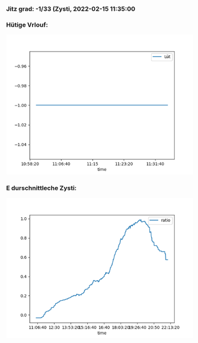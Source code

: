 ### Jitz grad: -1/33 (Zysti, 2022-02-15 11:35:00

### Hütige Vrlouf:
![Graph](Today.png)

### E durschnittleche Zysti:
![Graph](Zysti.png)